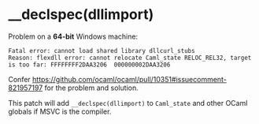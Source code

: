 # __declspec(dllimport)

Problem on a **64-bit** Windows machine:

```text
Fatal error: cannot load shared library dllcurl_stubs
Reason: flexdll error: cannot relocate Caml_state RELOC_REL32, target is too far: FFFFFFFF2DAA3206  000000002DAA3206
```

Confer <https://github.com/ocaml/ocaml/pull/10351#issuecomment-821957197> for the problem and solution.

This patch will add `__declspec(dllimport)` to `Caml_state` and other OCaml globals if MSVC is the compiler.

